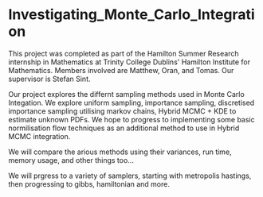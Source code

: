 # Investigating_Monte_Carlo_Integration
This project was completed as part of the Hamilton Summer Research internship in Mathematics at Trinity College Dublins' Hamilton Institute for Mathematics. Members involved are Matthew, Oran, and Tomas. Our supervisor is Stefan Sint.

Our project explores the differnt sampling methods used in Monte Carlo Integation. We explore uniform sampling, importance sampling, discretised importance sampling utilising markov chains, Hybrid MCMC + KDE to estimate unknown PDFs. We hope to progress to implementing some basic normilisation flow techniques as an additional method to use in Hybrid MCMC integration.

We will compare the arious methods using their variances, run time, memory usage, and other things too...

We will prgress to a variety of samplers, starting with metropolis hastings,  then progressing to gibbs, hamiltonian and more.
